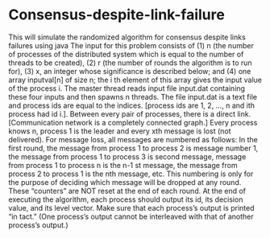 # Consensus-despite-link-failure
This will simulate the randomized algorithm for consensus despite links failures using java
The input for this problem consists of (1) n (the number of processes of the distributed system which is
equal to the number of threads to be created), (2) r (the number of rounds the algorithm is to run for),
(3) x, an integer whose significance is described below; and (4) one array inputval[n] of size n; the i
th
element of this array gives the input value of the process i. The master thread reads input file input.dat
containing these four inputs and then spawns n threads. The file input.dat is a text file and process ids
are equal to the indices. [process ids are 1, 2, …, n and ith process had id i.]. Between every pair of
processes, there is a direct link. [Communication network is a completely connected graph.]
Every process knows n, process 1 is the leader and every xth message is lost (not delivered).
For message loss, all messages are numbered as follows: In the first round, the message from process 1
to process 2 is message number 1, the message from process 1 to process 3 is second message,
message from process 1 to process n is the n-1
st message, the message from process 2 to process 1 is
the nth message, etc. This numbering is only for the purpose of deciding which message will be
dropped at any round. These “counters” are NOT reset at the end of each round.
At the end of executing the algorithm, each process should output its id, its decision value, and its level
vector. Make sure that each process’s output is printed “in tact.” (One process’s output cannot be
interleaved with that of another process’s output.)
